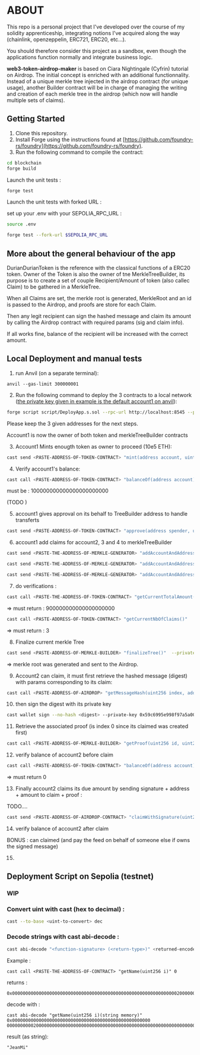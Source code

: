 # ABOUT

This repo is a personal project that I've developed over the course of my solidity apprenticeship, integrating notions I've acquired along the way (chainlink, openzeppelin, ERC721, ERC20, etc...). 

You should therefore consider this project as a sandbox, even though the applications function normally and integrate business logic.  

 **web3-token-airdrop-maker** is based on Ciara  Nightingale (Cyfrin) tutorial on Airdrop. The initial concept is enriched with an additional functionnality. Instead of a unique merkle tree injected in the airdrop contract (for unique usage), another Builder contract will be in charge of managing the writing and creation of each merkle tree in the airdrop (which now will handle multiple sets of claims).


## Getting Started

1. Clone this repository.
2. Install Forge using the instructions found at [https://github.com/foundry-rs/foundry](https://github.com/foundry-rs/foundry).
3. Run the following command to compile the contract:

```bash
cd blockchain
forge build
```

Launch the unit tests :
```bash
forge test
```

Launch the unit tests with forked URL :

set up your .env with your SEPOLIA_RPC_URL : 

```bash
source .env
```

```bash
forge test --fork-url $SEPOLIA_RPC_URL 
```

## More about the general behaviour of the app

DurianDurianToken is the reference with the classical functions of a ERC20 token. Owner of the Token is also the owner of tne MerkleTreeBuilder, its purpose is to create a set of couple Recipient/Amount of token (also callec Claim) to be gathered in a MerkleTree. 

When all Claims are set, the merkle root is generated, MerkleRoot and an id is passed to the Airdrop, and proofs are store for each Claim.

Then any legit recipient can sign the hashed message and claim its amount by calling the Airdrop contract with required params (sig and claim info).

If all works fine, balance of the recipient will be increased with the correct amount. 


## Local Deployment and manual tests

1. run Anvil (on a separate terminal): 

```anvil --gas-limit 300000001 ```


2. Run the following command to deploy the 3 contracts to a local network (<u>the private key given in example is the default account1 on anvil</u>):

```bash
forge script script/DeployApp.s.sol --rpc-url http://localhost:8545 --private-key 0xac0974bec39a17e36ba4a6b4d238ff944bacb478cbed5efcae784d7bf4f2ff80 --broadcast
```
Please keep the 3 given addresses for the next steps. 

Account1 is now the owner of both token and merkleTreeBuilder contracts

3. Account1 Mints enougth token as owner to proceed (10e5 ETH): 

```bash
cast send <PASTE-ADDRESS-OF-TOKEN-CONTRACT> "mint(address account, uint256 amount)" 0xf39Fd6e51aad88F6F4ce6aB8827279cffFb92266 100000000000000000000000 --private-key 0xac0974bec39a17e36ba4a6b4d238ff944bacb478cbed5efcae784d7bf4f2ff80
```

4. Verify account1's balance: 

```bash
cast call <PASTE-ADDRESS-OF-TOKEN-CONTRACT> "balanceOf(address account)" 0xf39Fd6e51aad88F6F4ce6aB8827279cffFb92266 
```

must be : 100000000000000000000000

(TODO )

5. account1 gives approval on its behalf to TreeBuilder address to handle transferts 

```bash
cast send <PASTE-ADDRESS-OF-TOKEN-CONTRACT> "approve(address spender, uint256 value)" <PASTE-ADDRESS-OF-MERKLE-TREE-BUILDER> 100000000000000000000000 --private-key 0xac0974bec39a17e36ba4a6b4d238ff944bacb478cbed5efcae784d7bf4f2ff80
```


6. account1 add claims for account2, 3 and 4 to merkleTreeBuilder

```bash
cast send <PASTE-THE-ADDRESS-OF-MERKLE-GENERATOR> "addAccountAndAddress(address recipient, uint256 amount)" 0x70997970C51812dc3A010C7d01b50e0d17dc79C8 2000000000000000000000 --private-key 0xac0974bec39a17e36ba4a6b4d238ff944bacb478cbed5efcae784d7bf4f2ff80

cast send <PASTE-THE-ADDRESS-OF-MERKLE-GENERATOR> "addAccountAndAddress(address recipient, uint256 amount)" 0x3C44CdDdB6a900fa2b585dd299e03d12FA4293BC 3000000000000000000000 --private-key 0xac0974bec39a17e36ba4a6b4d238ff944bacb478cbed5efcae784d7bf4f2ff80

cast send <PASTE-THE-ADDRESS-OF-MERKLE-GENERATOR> "addAccountAndAddress(address recipient, uint256 amount)" 0x90F79bf6EB2c4f870365E785982E1f101E93b906 4000000000000000000000 --private-key 0xac0974bec39a17e36ba4a6b4d238ff944bacb478cbed5efcae784d7bf4f2ff80
```

7. do verifications : 

```bash
cast call <PASTE-THE-ADDRESS-OF-TOKEN-CONTRACT> "getCurrentTotalAmount()" 
```

=> must return : 900000000000000000000

```bash
cast call <PASTE-ADDRESS-OF-TOKEN-CONTRACT> "getCurrentNbOfClaims()" 
```

=> must return : 3



8. Finalize current merkle Tree

```bash
cast send <PASTE-ADDRESS-OF-MERKLE-BUILDER> "finalizeTree()"  --private-key 0xac0974bec39a17e36ba4a6b4d238ff944bacb478cbed5efcae784d7bf4f2ff80
```

=> merkle root was generated and sent to the Airdrop. 


9. Account2 can claim, it must first retrieve the hashed message (digest) with params corresponding to its claim: 

```bash
cast call <PASTE-ADDRESS-OF-AIRDROP> "getMessageHash(uint256 index, address account, uint256 amount)" 0 0x70997970C51812dc3A010C7d01b50e0d17dc79C8 2000000000000000000000 
```

10. then sign the digest with its private key 

```bash
cast wallet sign --no-hash <digest> --private-key 0x59c6995e998f97a5a0044966f0945389dc9e86dae88c7a8412f4603b6b78690d
```

11. Retrieve the associated proof (is index 0 since its claimed was created first)

```bash
cast call <PASTE-ADDRESS-OF-MERKLE-BUILDER> "getProof(uint256 id, uint256 index)" 0 0 
```

12. verify balance of account2 before claim

```bash
cast call <PASTE-ADDRESS-OF-TOKEN-CONTRACT> "balanceOf(address account)" 0x70997970C51812dc3A010C7d01b50e0d17dc79C8
```

=> must return 0


13. Finally account2 claims its due amount by sending signature + address + amount to claim + proof : 

TODO....




```bash
cast send <PASTE-ADDRESS-OF-AIRDROP-CONTRACT> "claimWithSignature(uint256 id,address account,uint256 amount,bytes memory sig,bytes32[] calldata merkleProof)" 0 0x70997970C51812dc3A010C7d01b50e0d17dc79C8 2000000000000000000000 <paste-signed-message> <paste-merkle-proof> --private-key 0x59c6995e998f97a5a0044966f0945389dc9e86dae88c7a8412f4603b6b78690d
```

14. verify balance of account2 after claim


BONUS : can claimed (and pay the feed on behalf of someone else if owns the signed message)

15.


## Deployment Script on Sepolia (testnet)

### WIP 


### Convert uint with cast (hex to decimal) : 

```bash 
cast --to-base <uint-to-convert> dec
```

### Decode strings with cast abi-decode :

```bash
cast abi-decode "<function-signature> (<return-type>)" <returned-encoded-value>
```

Example : 

```
cast call <PASTE-THE-ADDRESS-OF-CONTRACT> "getName(uint256 i)" 0
```

returns :

```
0x000000000000000000000000000000000000000000000000000000000000002000000000000000000000000000000000000000000000000000000000000000064a65616e4d690000000000000000000000000000000000000000000000000000
```

decode with :

```
cast abi-decode "getName(uint256 i)(string memory)" 0x0000000000000000000000000000000000000000000000000000
00000000002000000000000000000000000000000000000000000000000000000000000000064a65616e4d690000000000000000000000000000000000000000000000000000
```

result (as string):

```
"JeanMi"
```

